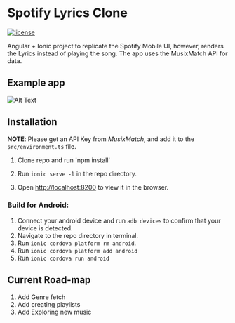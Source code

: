 
# Spotify Lyrics Clone

  

[![license](https://img.shields.io/github/license/mashape/apistatus.svg)]()

  

Angular + Ionic project to replicate the Spotify Mobile UI, however, renders the Lyrics instead of playing the song. The app uses the MusixMatch API for data.

  

## Example app

  

![Alt Text](https://media.giphy.com/media/gjBQwLxCtvBxZ0Vn8n/giphy.gif)

  

## Installation

**NOTE**: Please get an API Key from *MusixMatch*, and add it to the `src/environment.ts` file.
1. Clone repo and run 'npm install'

2. Run `ionic serve -l` in the repo directory.

3. Open [http://localhost:8200](http://localhost:8200) to view it in the browser.

  ### Build for Android:
  1. Connect your android device and run `adb devices` to confirm that your device is detected.
  2. Navigate to the repo directory in terminal.
  3. Run `ionic cordova platform rm android`.
  4. Run `ionic cordova platform add android`
  5. Run `ionic cordova run android`

## Current Road-map
1. Add Genre fetch
2. Add creating playlists
3. Add Exploring new music